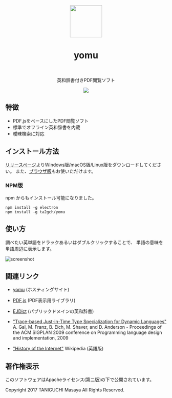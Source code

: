 <div align="center">
    <img src="https://ta2gch.github.io/yomu/src/icon.png" width="100">
    <h1>yomu</h1>
    <p>英和辞書付きPDF閲覧ソフト</p>
    <a href="https://travis-ci.org/ta2gch/yomu">
        <img src="https://travis-ci.org/ta2gch/yomu.svg?branch=master">
    </a>
</div>

## 特徴

- PDF.jsをベースにしたPDF閲覧ソフト
- 標準でオフライン英和辞書を内蔵
- 曖昧検索に対応

## インストール方法

[リリースページ](https://github.com/ta2gch/yomu/releases)よりWindows版/macOS版/Linux版をダウンロードしてください。
また、[ブラウザ版](https://ta2gch.github.io/yomu/src/pdf.js/web/viewer.html)もお使いただけます。

### NPM版

npm からもインストール可能になりました。

```
npm install -g electron
npm install -g ta2gch/yomu
```

## 使い方

調べたい英単語をドラックあるいはダブルクリックすることで、
単語の意味を単語周辺に表示します。

![screenshot](https://ta2gch.github.io/yomu/screenshot/Screenshot.png)

## 関連リンク

- [yomu](http://github.com/ta2gch/yomu) (ホスティングサイト)
- [PDF.js](https://mozilla.github.io/pdf.js/) (PDF表示用ライブラリ)
- [EJDict](https://github.com/kujirahand/EJDict) (パブリックドメインの英和辞書)

- ["Trace-based Just-in-Time Type Specialization for Dynamic Languages"](http://www.stanford.edu/class/cs343/resources/tracemonkey.pdf) A. Gal, M. Franz, B. Eich, M. Shaver, and D. Anderson - Proceedings of the ACM SIGPLAN 2009 conference on Programming language design and implementation, 2009 
- ["History of the Internet"](https://en.wikipedia.org/wiki/History_of_the_Internet) Wikipedia (英語版)

## 著作権表示

このソフトウェアはApacheライセンス(第二版)の下で公開されています。

Copyright 2017 TANIGUCHI Masaya All Rights Reserved.
